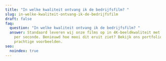 ```yaml
---
title: "In welke kwaliteit ontvang ik de bedrijfsfilm? "
slug: in-welke-kwaliteit-ontvang-ik-de-bedrijfsfilm
draft: false
faq:
  question: "In welke kwaliteit ontvang ik de bedrijfsfilm? "
  answer: Standaard leveren wij onze films op in 4K-beeldkwaliteit met 30 frames
    per seconde. Benieuwd hoe mooi dit eruit ziet? Bekijk ons portfolio voor
    prachtige voorbeelden.
seo:
  noindex: true
---
```

